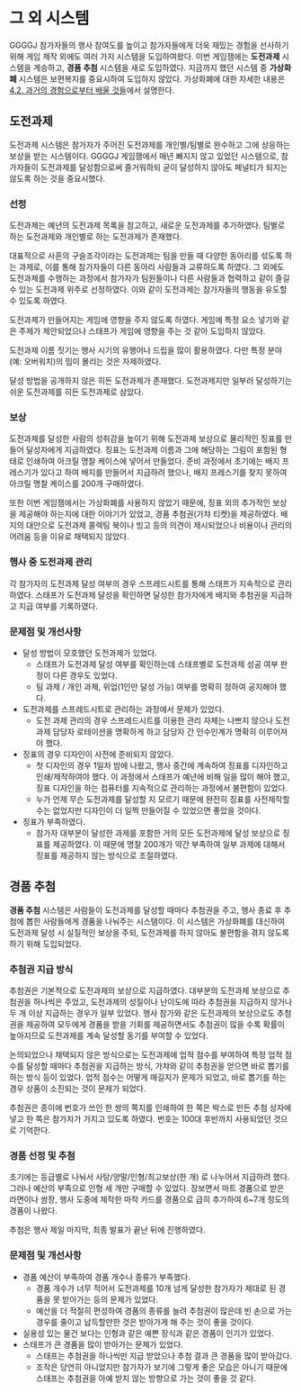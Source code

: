 # 그 외 시스템

GGGGJ 참가자들의 행사 참여도를 높이고 참가자들에게 더욱 재밌는 경험을 선사하기 위해 게임 제작 외에도 여러 가지 시스템을 도입하여왔다.
이번 게임잼에는 **도전과제** 시스템을 계승하고, **경품 추첨** 시스템을 새로 도입하였다.
지금까지 했던 시스템 중 **가상화폐** 시스템은 보편복지를 중요시하여 도입하지 않았다.
가상화폐에 대한 자세한 내용은 [4.2. 과거의 경험으로부터 배울 것들](420.과거의-경험으로부터-배울-것들.md)에서 설명한다.

## 도전과제

도전과제 시스템은 참가자가 주어진 도전과제를 개인별/팀별로 완수하고 그에 상응하는 보상을 받는 시스템이다.
GGGGJ 게임잼에서 매년 빠지지 않고 있었던 시스템으로, 참가자들이 도전과제를 달성함으로써 즐거워하되 굳이 달성하지 않아도 페널티가 되지는 않도록 하는 것을 중요시했다.

### 선정

도전과제는 예년의 도전과제 목록을 참고하고, 새로운 도전과제를 추가하였다. 팀별로 하는 도전과제와 개인별로 하는 도전과제가 존재했다.

대표적으로 사혼의 구슬조각이라는 도전과제는 팀을 만들 때 다양한 동아리를 섞도록 하는 과제로, 이를 통해 참가자들이 다른 동아리 사람들과 교류하도록 하였다.
그 외에도 도전과제를 수행하는 과정에서 참가자가 팀원들이나 다른 사람들과 협력하고 같이 즐길 수 있는 도전과제 위주로 선정하였다.
이와 같이 도전과제는 참가자들의 행동을 유도할 수 있도록 하였다.

도전과제가 만들어지는 게임에 영향을 주지 않도록 하였다. 게임에 특정 요소 넣기와 같은 주제가 제안되었으나 스태프가 게임에 영향을 주는 것 같아 도입하지 않았다.

도전과제 이름 짓기는 행사 시기의 유행어나 드립을 많이 활용하였다.
다만 특정 분야(예: 오버워치)의 밈이 몰리는 것은 자제하였다.

달성 방법을 공개하지 않은 히든 도전과제가 존재했다.
도전과제지만 일부러 달성하기는 쉬운 도전과제를 히든 도전과제로 삼았다.


### 보상

도전과제를 달성한 사람의 성취감을 높이기 위해 도전과제 보상으로 물리적인 징표를 만들어 달성자에게 지급하였다.
징표는 도전과제 이름과 그에 해당하는 그림이 포함된 형태로 인쇄하여 아크릴 명찰 케이스에 넣어서 만들었다.
준비 과정에서 초기에는 배지 프레스기가 있다고 하여 배지를 만들어서 지급하려 했으나, 배지 프레스기를 찾지 못하여 아크릴 명찰 케이스를 200개 구매하였다.

또한 이번 게임잼에서는 가상화폐를 사용하지 않았기 때문에, 징표 외의 추가적인 보상을 제공해야 하는지에 대한 이야기가 있었고, 경품 추첨권(가챠 티켓)을 제공하였다.
배지의 대안으로 도전과제 콜렉팅 북이나 빙고 등의 의견이 제시되었으나 비용이나 관리의 어려움 등을 이유로 채택되지 않았다.

### 행사 중 도전과제 관리

각 참가자의 도전과제 달성 여부의 경우 스프레드시트를 통해 스태프가 지속적으로 관리하였다.
스태프가 도전과제 달성을 확인하면 달성한 참가자에게 배지와 추첨권을 지급하고 지급 여부를 기록하였다.

### 문제점 및 개선사항

* 달성 방법이 모호했던 도전과제가 있었다.
  * 스태프가 도전과제 달성 여부를 확인하는데 스태프별로 도전과제 성공 여부 판정이 다른 경우도 있었다.
  * 팀 과제 / 개인 과제, 위업(1인만 달성 가능) 여부를 명확히 정하여 공지해야 했다.
* 도전과제를 스프레드시트로 관리하는 과정에서 문제가 있었다.
  * 도전 과제 관리의 경우 스프레드시트를 이용한 관리 자체는 나쁘지 않으나 도전과제 담당자 로테이션을 명확하게 하고 담당자 간 인수인계가 명확히 이루어져야 했다.
* 징표의 경우 디자인이 사전에 준비되지 않았다.
  * 첫 디자인의 경우 1일차 밤에 나왔고, 행사 중간에 계속하여 징표를 디자인하고 인쇄/제작하여야 했다.
    이 과정에서 스태프가 예년에 비해 일을 많이 해야 했고, 징표 디자인을 하는 컴퓨터를 지속적으로 관리하는 과정에서 불편함이 있었다.
  * 누가 언제 무슨 도전과제를 달성할 지 모르기 때문에 완전히 징표를 사전제작할 수는 없었지만 디자인이 더 일찍 만들어질 수 있었으면 좋았을 것이다.
* 징표가 부족하였다.
  * 참가자 대부분이 달성한 과제를 포함한 거의 모든 도전과제에 달성 보상으로 징표를 제공하였다.
    이 때문에 명찰 200개가 약간 부족하여 일부 과제에 대해서 징표를 제공하지 않는 방식으로 조절하였다.

## 경품 추첨

**경품 추첨** 시스템은 사람들이 도전과제를 달성할 때마다 추첨권을 주고, 행사 종료 후 추첨에 뽑힌 사람들에게 경품을 나눠주는 시스템이다. 이 시스템은 가상화폐를 대신하여 도전과제 달성 시 실질적인 보상을 주되, 도전과제를 하지 않아도 불편함을 겪지 않도록 하기 위해 도입되었다.

### 추첨권 지급 방식

추첨권은 기본적으로 도전과제의 보상으로 지급하였다.
대부분의 도전과제 보상으로 추첨권을 하나씩은 주었고, 도전과제의 성질이나 난이도에 따라 추첨권을 지급하지 않거나 두 개 이상 지급하는 경우가 일부 있었다.
행사 참가와 같은 도전과제의 보상으로도 추첨권을 제공하여 모두에게 경품을 받을 기회를 제공하면서도 추첨권이 많을 수록 확률이 높아지므로 도전과제를 계속 달성할 동기를 부여할 수 있었다.

논의되었으나 채택되지 않은 방식으로는 도전과제에 업적 점수를 부여하여 특정 업적 점수를 달성할 때마다 추첨권을 지급하는 방식, 가챠와 같이 추첨권을 얻으면 바로 뽑기를 하는 방식 등이 있었다.
업적 점수는 어떻게 매길지가 문제가 되었고, 바로 뽑기를 하는 경우 상품이 소진되는 것이 문제가 되었다.

추첨권은 종이에 번호가 쓰인 한 쌍의 쪽지를 인쇄하여 한 쪽은 박스로 만든 추첨 상자에 넣고 한 쪽은 참가자가 가지고 있도록 하였다. 번호는 100대 후반까지 사용되었던 것으로 기억한다.

### 경품 선정 및 추첨

초기에는 등급별로 나눠서 사탕/양말/인형/최고보상(한 개) 로 나누어서 지급하려 했다.
그러나 예산의 부족으로 인형 세 개만 구매할 수 있었다.
장보면서 마트 경품으로 받은 라면이나 쌈장, 행사 도중에 제작한 마작 카드를 경품으로 급히 추가하여 6~7개 정도의 경품이 나왔다.

추첨은 행사 제일 마지막, 최종 발표가 끝난 뒤에 진행하였다.

### 문제점 및 개선사항

* 경품 예산이 부족하여 경품 개수나 종류가 부족했다.
  * 경품 개수가 너무 적어서 도전과제를 10개 넘게 달성한 참가자가 제대로 된 경품을 못 받아가는 등의 문제가 있었다.
  * 예산을 더 적절히 편성하여 경품의 종류를 늘려 추첨권이 많은데 빈 손으로 가는 경우를 줄이고 납득할만한 것은 받아가게 해 주는 것이 좋을 것이다.
* 실용성 있는 물건 보다는 인형과 같은 예쁜 장식과 같은 경품이 인기가 있었다.
* 스태프가 큰 경품을 많이 받아가는 문제가 있었다.
  * 스태프는 추첨권을 하나씩만 지급 받았으나 추첨 결과 큰 경품을 많이 받아갔다.
  * 조작은 당연히 아니었지만 참가자가 보기에 그렇게 좋은 모습은 아니기 때문에 스태프는 추첨권을 아예 받지 않는 방향으로 가는 것이 좋을 것 같다.
